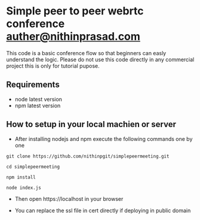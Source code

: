 # Simple peer to peer webrtc conference auther@nithinprasad.com

This code is a basic conference flow so that beginners can easly understand the logic. Please do not use this code directly in any commercial project this is only for tutorial pupose.

## Requirements
* node latest version
* npm latest version

## How to setup in your local machien or server

* After installing nodejs and npm execute the following commands one by one 

```git clone https://github.com/nithinpgit/simplepeermeeting.git```

```cd simplepeermeeting```

```npm install```

```node index.js```

* Then open https://localhost in your browser

* You can replace the ssl file in cert directly if deploying in public domain
